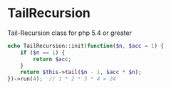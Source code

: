 TailRecursion
=============

Tail-Recursion class for php 5.4 or greater


```php
echo TailRecursion::init(function($n, $acc = 1) {
    if ($n == 1) {
        return $acc;
    }
    return $this->tail($n - 1, $acc * $n);
})->run(4);  // 1 * 2 * 3 * 4 = 24
```
